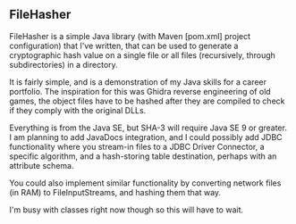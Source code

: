 ## FileHasher
FileHasher is a simple Java library (with Maven [pom.xml] project configuration) that I've written, that can be used to generate 
a cryptographic hash value on a single file or all files (recursively, through subdirectories) in a directory.

It is fairly simple, and is a demonstration of my Java skills for a career portfolio. 
The inspiration for this was Ghidra reverse engineering of old games, the object files 
have to be hashed after they are compiled to check if they comply with the original DLLs.

Everything is from the Java SE, but SHA-3 will require Java SE 9 or greater.
I am planning to add JavaDocs integration, and I could possibly add JDBC functionality where you stream-in files to a 
JDBC Driver Connector, a specific algorithm, and a hash-storing table destination, perhaps with an attribute schema.

You could also implement similar functionality by converting network files (in RAM) to FileInputStreams, and hashing them that way.

I'm busy with classes right now though so this will have to wait.
